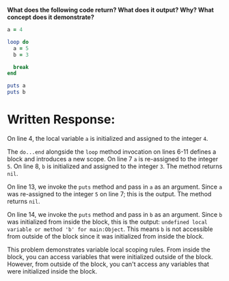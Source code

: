 **What does the following code return? What does it output? Why? What concept does it demonstrate?**

```ruby
a = 4

loop do
  a = 5
  b = 3

  break
end

puts a
puts b
```

# Written Response:

On line 4, the local variable `a` is initialized and assigned to the integer `4`.

The `do...end` alongside the `loop` method invocation on lines 6-11 defines a block and introduces a new scope. On line 7 `a` is re-assigned to the integer `5`. On line 8, `b` is initialized and assigned to the integer `3`. The method returns `nil`.

On line 13, we invoke the `puts` method and pass in `a` as an argument. Since `a` was re-assigned to the integer `5` on line 7; this is the output. The method returns `nil`.

On line 14, we invoke the `puts` method and pass in `b` as an argument. Since `b` was initialized from inside the block, this is the output: `undefined local variable or method 'b' for main:Object`. This means `b` is not accessible from outside of the block since it was initialized from inside the block.

This problem demonstrates variable local scoping rules. From inside the block, you can access variables that were initialized outside of the block. However, from outside of the block, you can't access any variables that were initialized inside the block. 

